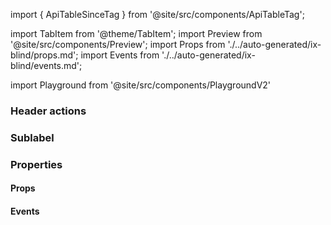 import { ApiTableSinceTag } from '@site/src/components/ApiTableTag';

import TabItem from '@theme/TabItem';
import Preview from '@site/src/components/Preview';
import Props from './../auto-generated/ix-blind/props.md';
import Events from './../auto-generated/ix-blind/events.md';

import Playground from '@site/src/components/PlaygroundV2'

<Playground
name="blind"
height="16rem"
examplesByName>
</Playground>

### Header actions

<ApiTableSinceTag message="1.5.0" />

<Playground
name="blind-header-actions"
height="16rem"
examplesByName>
</Playground>

### Sublabel

<ApiTableSinceTag message="2.0.0" />

<Playground
name="blind-variants"
height="16rem"
examplesByName>
</Playground>

### Properties

#### Props

<Props />

#### Events

<Events />

